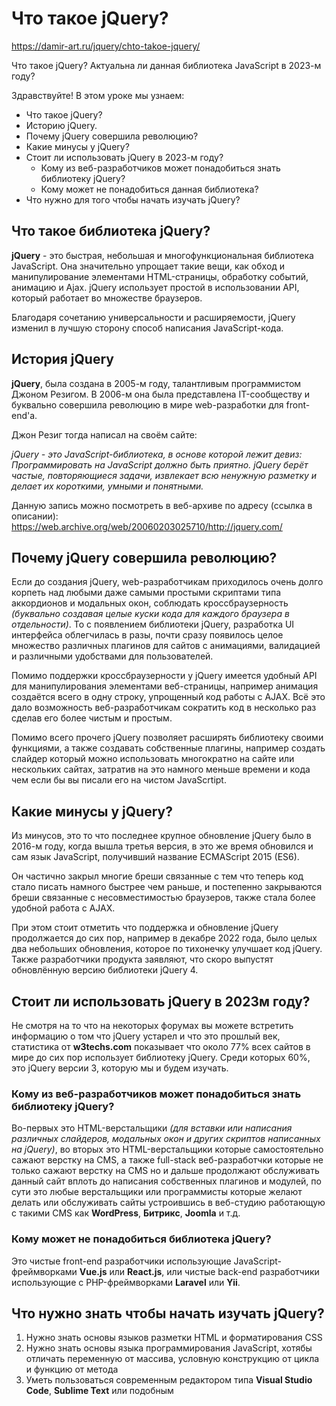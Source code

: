 # Что такое jQuery?
https://damir-art.ru/jquery/chto-takoe-jquery/

Что такое jQuery? Актуальна ли данная библиотека JavaScript в 2023-м году?

Здравствуйте! В этом уроке мы узнаем:

- Что такое jQuery?
- Историю jQuery.
- Почему jQuery совершила революцию?
- Какие минусы у jQuery?
- Стоит ли использовать jQuery в 2023-м году?
  - Кому из веб-разработчиков может понадобиться знать библиотеку jQuery?
  - Кому может не понадобиться данная библиотека?
- Что нужно для того чтобы начать изучать jQuery?

## Что такое библиотека jQuery?
**jQuery** - это быстрая, небольшая и многофункциональная библиотека JavaScript. Она значительно упрощает такие вещи, как обход и манипулирование элементами HTML-страницы, обработку событий, анимацию и Ajax. jQuery использует простой в использовании API, который работает во множестве браузеров.

Благодаря сочетанию универсальности и расширяемости, jQuery изменил в лучшую сторону способ написания JavaScript-кода.

## История jQuery
**jQuery**, была создана в 2005-м году, талантливым программистом Джоном Резигом. В 2006-м она была представлена IT-сообществу и буквально совершила революцию в мире web-разработки для front-end'а.

Джон Резиг тогда написал на своём сайте:

*jQuery - это JavaScript-библиотека, в основе которой лежит девиз: Программировать на JavaScript должно быть приятно. jQuery берёт частые, повторяющиеся задачи, извлекает всю ненужную разметку и делает их короткими, умными и понятными.*

Данную запись можно посмотреть в веб-архиве по адресу (ссылка в описании): https://web.archive.org/web/20060203025710/http://jquery.com/

## Почему jQuery совершила революцию?
Если до создания jQuery, web-разработчикам приходилось очень долго корпеть над любыми даже самыми простыми скриптами типа аккордионов и модальных окон, соблюдать кроссбраузерность *(буквально создавая целые куски кода для каждого браузера в отдельности)*. То с появлением библиотеки jQuery, разработка UI интерфейса облегчилась в разы, почти сразу появилось целое множество различных плагинов для сайтов с анимациями, валидацией и различными удобствами для пользователей.

Помимо поддержки кроссбраузерности у jQuery имеется удобный API для манипулирования элементами веб-страницы, например анимация создаётся всего в одну строку, упрощенный код работы с AJAX. Всё это дало возможность веб-разработчикам сократить код в несколько раз сделав его более чистым и простым.

Помимо всего прочего jQuery позволяет расширять библиотеку своими функциями, а также создавать собственные плагины, например создать слайдер который можно использовать многократно на сайте или нескольких сайтах, затратив на это намного меньше времени и кода чем если бы вы писали его на чистом JavaScrtipt.

## Какие минусы у jQuery?
Из минусов, это то что последнее крупное обновление jQuery было в 2016-м году, когда вышла третья версия, в это же время обновился и сам язык JavaScript, получивший название ECMAScript 2015 (ES6).

Он частично закрыл многие бреши связанные с тем что теперь код стало писать намного быстрее чем раньше, и постепенно закрываются бреши связанные с несовместимостью браузеров, также стала более удобной работа с AJAX.

При этом стоит отметить что поддержка и обновление jQuery продолжается до сих пор, например в декабре 2022 года, было целых два небольших обновления, которое по тихонечку улучшает код jQuery. Также разработчики продукта заявляют, что скоро выпустят обновлённую версию библиотеки jQuery 4.

## Стоит ли использовать jQuery в 2023м году?
Не смотря на то что на некоторых форумах вы можете встретить информацию о том что jQuery устарел и что это прошлый век, статистика от **w3techs.com** показывает что около 77% всех сайтов в мире до сих пор использует библиотеку jQuery. Среди которых 60%, это jQuery версии 3, которую мы и будем изучать.

### Кому из веб-разработчиков может понадобиться знать библиотеку jQuery?
Во-первых это HTML-верстальщики *(для вставки или написания различных слайдеров, модальных окон и других скриптов написанных на jQuery)*, во вторых это HTML-верстальщики которые самостоятельно сажают верстку на CMS, а также full-stack веб-разработчки которые не только сажают верстку на CMS но и дальше продолжают обслуживать данный сайт вплоть до написания собственных плагинов и модулей, по сути это любые верстальщики или программисты которые желают делать или обслуживать сайты устроившись в веб-студию работающую с такими CMS как **WordPress**, **Битрикс**, **Joomla** и т.д.

### Кому может не понадобиться библиотека jQuery?
Это чистые front-end разработчики использующие JavaScript-фреймворками **Vue.js** или **React.js**, или чистые back-end разработчики использующие с PHP-фреймворками **Laravel** или **Yii**.

## Что нужно знать чтобы начать изучать jQuery?
1. Нужно знать основы языков разметки HTML и форматирования CSS
2. Нужно знать основы языка программирования JavaScript, хотябы отличать переменную от массива, условную конструкцию от цикла и функцию от метода
3. Уметь пользоваться современным редактором типа **Visual Studio Code**, **Sublime Text** или подобным
